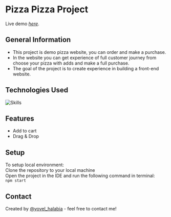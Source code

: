 # Pizza Pizza Project

Live demo [_here_](https://pizza-pizza-project.vercel.app/).

## General Information
- This project is demo pizza website, you can order and make a purchase.
- In the website you can get experience of full customer journey from choose your pizza with adds and make a full purchase.
- The goal of the project is to create experience in building a front-end website.


## Technologies Used
![Skills](https://skillicons.dev/icons?i=js,html,css,react,nodejs)

## Features
- Add to cart
- Drag & Drop


## Setup
To setup local environment:<br/>
Clone the repository to your local machine<br/>
Open the project in the IDE and run the following command in terminal:<br/>
`npm start`<br/>

## Contact
Created by [@yovel_halabia](https://www.linkedin.com/in/yovel-halabia-450a2b1b2/) - feel free to contact me!
